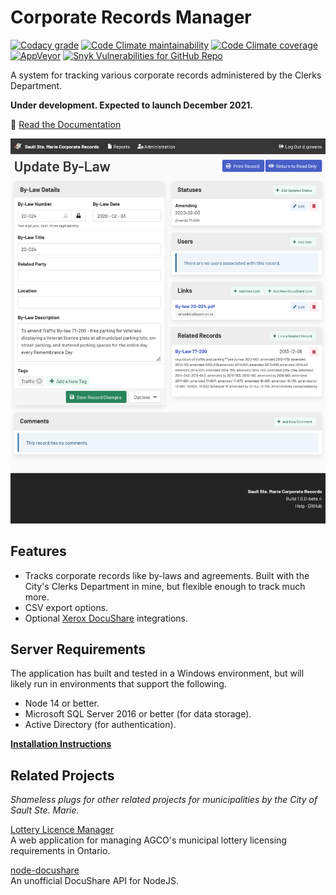 # Corporate Records Manager

[![Codacy grade](https://img.shields.io/codacy/grade/3b81bddcdcf34245a147234a57d60d33)](https://app.codacy.com/gh/cityssm/corporate-records-manager/dashboard)
[![Code Climate maintainability](https://img.shields.io/codeclimate/maintainability/cityssm/corporate-records-manager)](https://codeclimate.com/github/cityssm/corporate-records-manager)
[![Code Climate coverage](https://img.shields.io/codeclimate/coverage/cityssm/corporate-records-manager)](https://codeclimate.com/github/cityssm/corporate-records-manager)
[![AppVeyor](https://img.shields.io/appveyor/build/dangowans/corporate-records-manager)](https://ci.appveyor.com/project/dangowans/corporate-records-manager)
[![Snyk Vulnerabilities for GitHub Repo](https://img.shields.io/snyk/vulnerabilities/github/cityssm/corporate-records-manager)](https://app.snyk.io/org/cityssm/project/72b9e0fb-c5b2-4a6c-baa9-f9714c6c5109)

A system for tracking various corporate records administered by the Clerks Department.

**Under development.  Expected to launch December 2021.**

📘 [Read the Documentation](https://cityssm.github.io/corporate-records-manager/docs/)

![Edit By-Law Screenshot](docs/update.png)

## Features

-   Tracks corporate records like by-laws and agreements.  Built with the City's Clerks Department in mine, but flexible enough to track much more.
-   CSV export options.
-   Optional [Xerox DocuShare](https://www.xerox.com/en-us/services/enterprise-content-management) integrations.

## Server Requirements

The application has built and tested in a Windows environment,
but will likely run in environments that support the following.

-   Node 14 or better.
-   Microsoft SQL Server 2016 or better (for data storage).
-   Active Directory (for authentication).

**[Installation Instructions](docs/admin-gettingStarted.md)**

## Related Projects

_Shameless plugs for other related projects for municipalities by the City of Sault Ste. Marie._

[Lottery Licence Manager](https://github.com/cityssm/lottery-licence-manager)<br />
A web application for managing AGCO's municipal lottery licensing requirements in Ontario.

[node-docushare](https://github.com/cityssm/node-docushare)<br />
An unofficial DocuShare API for NodeJS.
